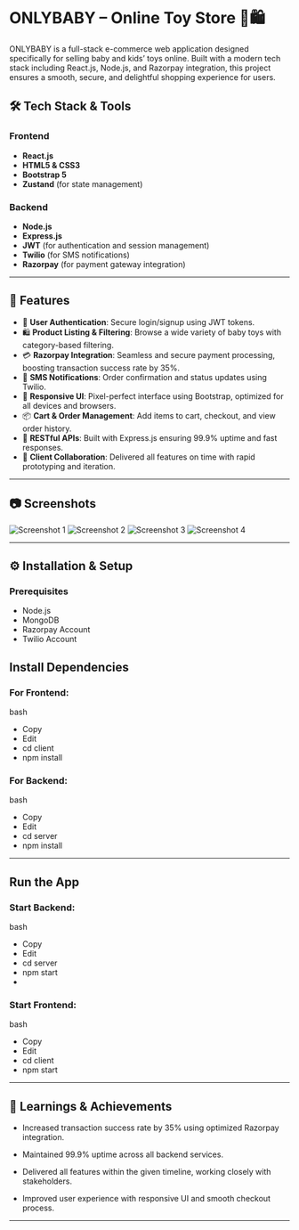 # ONLYBABY – Online Toy Store 🧸🛍️

ONLYBABY is a full-stack e-commerce web application designed specifically for selling baby and kids’ toys online. Built with a modern tech stack including React.js, Node.js, and Razorpay integration, this project ensures a smooth, secure, and delightful shopping experience for users.

## 🛠️ Tech Stack & Tools

### Frontend
- **React.js**
- **HTML5 & CSS3**
- **Bootstrap 5**
- **Zustand** (for state management)

### Backend
- **Node.js**
- **Express.js**
- **JWT** (for authentication and session management)
- **Twilio** (for SMS notifications)
- **Razorpay** (for payment gateway integration)

---

## 🚀 Features

- 🔐 **User Authentication**: Secure login/signup using JWT tokens.
- 🛍️ **Product Listing & Filtering**: Browse a wide variety of baby toys with category-based filtering.
- 💳 **Razorpay Integration**: Seamless and secure payment processing, boosting transaction success rate by 35%.
- 📲 **SMS Notifications**: Order confirmation and status updates using Twilio.
- 🎨 **Responsive UI**: Pixel-perfect interface using Bootstrap, optimized for all devices and browsers.
- 📦 **Cart & Order Management**: Add items to cart, checkout, and view order history.
- 📡 **RESTful APIs**: Built with Express.js ensuring 99.9% uptime and fast responses.
- 🤝 **Client Collaboration**: Delivered all features on time with rapid prototyping and iteration.

---

## 📷 Screenshots

![Screenshot 1](https://raw.githubusercontent.com/SanjeevikumarWD/Onlybaby_User/main/frontend/public/assets/home.png)
![Screenshot 2](https://raw.githubusercontent.com/SanjeevikumarWD/Onlybaby_User/main/frontend/public/assets/product.png)
![Screenshot 3](https://raw.githubusercontent.com/SanjeevikumarWD/Onlybaby_User/main/frontend/public/assets/ind_product.png)
![Screenshot 4](https://raw.githubusercontent.com/SanjeevikumarWD/Onlybaby_User/main/frontend/public/assets/contact.png)

---

## ⚙️ Installation & Setup

### Prerequisites
- Node.js
- MongoDB
- Razorpay Account
- Twilio Account

## Install Dependencies
### For Frontend:
bash
- Copy
- Edit
- cd client
- npm install
### For Backend:
bash
- Copy
- Edit
- cd server
- npm install
---
## Run the App
### Start Backend:
bash
- Copy
- Edit
- cd server
- npm start
- 
### Start Frontend:
bash
- Copy
- Edit
- cd client
- npm start
---
## 🧠 Learnings & Achievements
- Increased transaction success rate by 35% using optimized Razorpay integration.

- Maintained 99.9% uptime across all backend services.

- Delivered all features within the given timeline, working closely with stakeholders.

- Improved user experience with responsive UI and smooth checkout process.
---
